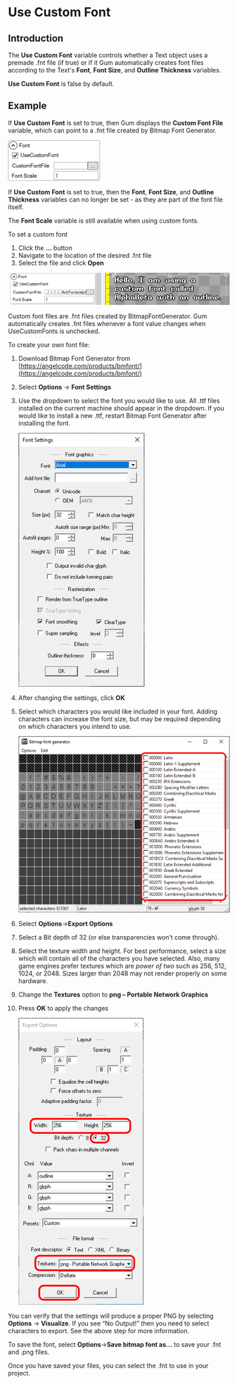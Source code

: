 # Use Custom Font

## Introduction

The **Use Custom Font** variable controls whether a Text object uses a premade .fnt file (if true) or if it Gum automatically creates font files according to the Text's **Font**, **Font Size**, and **Outline Thickness** variables.

**Use Custom Font** is false by default.

## Example

If **Use Custom Font** is set to true, then Gum displays the **Custom Font File** variable, which can point to a .fnt file created by Bitmap Font Generator.

![](<../../.gitbook/assets/UseCustomFontGum (1).png>)

If **Use Custom Font** is set to true, then the **Font**, **Font Size**, and **Outline Thickness** variables can no longer be set - as they are part of the font file itself.

The **Font Scale** variable is still available when using custom fonts.

To set a custom font

1. Click the **...** button
2. Navigate to the location of the desired .fnt file
3. Select the file and click **Open**

![](<../../.gitbook/assets/CustomFontInGum (1).png>)

Custom font files are .fnt files created by BitmapFontGenerator. Gum automatically creates .fnt files whenever a font value changes when UseCustomFonts is unchecked.&#x20;

To create your own font file:

1. Download Bitmap Font Generator from [https://angelcode.com/products/bmfont/](https://angelcode.com/products/bmfont/)
2. Select **Options** -> **Font Settings**
3.  Use the dropdown to select the font you would like to use. All .ttf files installed on the current machine should appear in the dropdown. If you would like to install a new .ttf, restart Bitmap Font Generator after installing the font.

    ![](<../../.gitbook/assets/image (1).png>)
4. After changing the settings, click **OK**
5.  Select which characters you would like included in your font. Adding characters can increase the font size, but may be required depending on which characters you intend to use.

    <img src="../../.gitbook/assets/image (2) (1).png" alt="" data-size="original">
6. Select **Options**->**Export Options**
7. Select a Bit depth of 32 (or else transparencies won’t come through).
8. Select the texture width and height. For best performance, select a size which will contain all of the characters you have selected. Also, many game engines prefer textures which are _power of two_ such as 256, 512, 1024, or 2048. Sizes larger than 2048 may not render properly on some hardware.
9. Change the **Textures** option to **png – Portable Network Graphics**
10. Press **OK** to apply the changes

    ![](<../../.gitbook/assets/image (1) (1).png>)

You can verify that the settings will produce a proper PNG by selecting **Options** -> **Visualize**. If you see “No Output!” then you need to select characters to export. See the above step for more information.

To save the font, select **Options**->**Save bitmap font as…** to save your .fnt and .png files.

Once you have saved your files, you can select the .fnt to use in your project.

